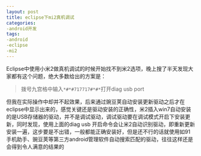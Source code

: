 ```yaml
---
layout: post
title: eclipse下mi2真机调试
categories:
-android开发
tags:
-android
-eclipse
-mi2
---
```


Eclipse中使用小米2做真机调试的时候开始找不到米2选项，晚上搜了半天发现大家都有这个问题，绝大多数给出的方案是：

> 拨号九宫格中输入`*#*#717717#*#*`打开diag usb port       

但我在实际操作中却并不起效果，后来通过豌豆荚自动安装更新驱动之后才在eclipse中显示出来的，感觉关键还是驱动安装的正确性，米2插入win7自动安装的是USB存储器的驱动，并不是调试驱动，调试驱动要在调试模式开启下安装更新，同时发现，使用上面的diag usb 开启命令会让米2自动识别驱动，即重新更新安装一遍，这步要是不出错，一般都能正确安装好，但是还不行的话就使用如91手机助手、豌豆荚等第三方android管理软件自动搜索匹配的驱动，往往这样还是会得到令人满意的结果的
